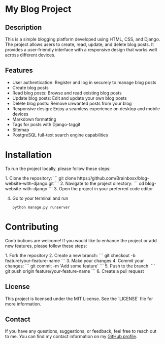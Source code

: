 
  <h1>My Blog Project</h1>
  
  <h2>Description</h2>
  <p>This is a simple blogging platform developed using HTML, CSS, and Django. The project allows users to create, read, update, and delete blog posts. It provides a user-friendly interface with a responsive design that works well across different devices.</p>
  
  <h2>Features</h2>
  <ul>
    <li>User authentication: Register and log in securely to manage blog posts</li>
    <li>Create blog posts</li>
    <li>Read blog posts: Browse and read existing blog posts</li>
    <li>Update blog posts: Edit and update your own blog posts</li>
    <li>Delete blog posts: Remove unwanted posts from your blog</li>
    <li>Responsive design: Enjoy a seamless experience on desktop and mobile devices</li>
    <li>Markdown formatting</li>
    <li>Tags for posts with Django-taggit</li>
    <li>Sitemap</li>
    <li>PostgreSQL full-text search engine capabilities</li>
  </ul>
  
 # Installation 
  <p>To run the project locally, please follow these steps:</p>
   1. Clone the repository:
      ```
      git clone https://github.com/Brainboxx/blog-website-with-django.git
      ```
   2. Navigate to the project directory:
      ```
      cd blog-website-with-django
      ```
  3. Open the project in your preferred code editor
  
  4. Go to your terminal and run
      ```
      python manage.py runserver
      ```
  
  # Contributing
  <p>Contributions are welcome! If you would like to enhance the project or add new features, please follow these steps:</p>
    1. Fork the repository
    2. Create a new branch:
      ```
      git checkout -b feature/your-feature-name
      ```
    3. Make your changes
    4. Commit your changes:
      ```
       git commit -m 'Add some feature'
      ```
    5. Push to the branch: 
      ```
      git push origin feature/your-feature-name
      ```
    6. Create a pull request
  
  <h2>License</h2>
  <p>This project is licensed under the MIT License. See the `LICENSE` file for more information.</p>
  
  <h2>Contact</h2>
  <p>If you have any questions, suggestions, or feedback, feel free to reach out to me. You can find my contact information on my <a href="https://github.com/Brainboxx">GitHub profile</a>.</p>


